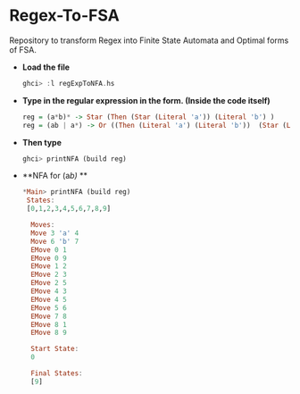 # Regex-To-FSA
Repository to transform Regex into Finite State Automata and Optimal forms of FSA. 

 - **Load the file**
      ```haskell
      ghci> :l regExpToNFA.hs
      ```
 - **Type in the regular expression in the form. (Inside the code itself)** 
     ```haskell
     reg = (a*b)* -> Star (Then (Star (Literal 'a')) (Literal 'b') ) 
     reg = (ab | a*) -> Or ((Then (Literal 'a') (Literal 'b'))  (Star (Literal 'a')) )
     ```
- **Then type**
     ```haskell
     ghci> printNFA (build reg)
     ``` 
- **NFA for (a*b)* **   
     ```haskell
     *Main> printNFA (build reg)
      States:
      [0,1,2,3,4,5,6,7,8,9]

       Moves:
       Move 3 'a' 4
       Move 6 'b' 7
       EMove 0 1
       EMove 0 9
       EMove 1 2
       EMove 2 3
       EMove 2 5
       EMove 4 3
       EMove 4 5
       EMove 5 6
       EMove 7 8
       EMove 8 1
       EMove 8 9

       Start State:
       0

       Final States:
       [9]
     ```
